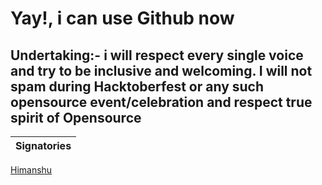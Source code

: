 <!--
Create a simple commit, jst replace name and Github URL with yours🙂
press enetr after the last line of code, 
paste the below code
[name](GitHub url)
replace them with your own details

see example
eg 
(Himanshu)[https://github.com/himanshu007-creator]
--->
# Yay!, i can use Github now
## Undertaking:- i will respect every single voice and try to be inclusive and welcoming. I will not spam during Hacktoberfest or any such opensource event/celebration and respect true spirit of Opensource
| Signatories |
| --- |
[Himanshu](https://github.com/himanshu007-creator)

